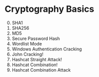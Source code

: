 # Cryptography Basics

0. SHA1
1. SHA256
2. MD5
3. Secure Password Hash
4. Wordlist Mode
5. Windows Authentication Cracking
6. John Cracking!
7. Hashcat Straight Attack!
8. Hashcat Combination!
9. Hashcat Combination Attack